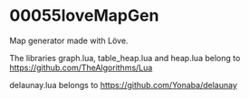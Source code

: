 # 00055loveMapGen
Map generator made with Löve.

The libraries graph.lua, table_heap.lua and heap.lua belong to https://github.com/TheAlgorithms/Lua

delaunay.lua belongs to https://github.com/Yonaba/delaunay

